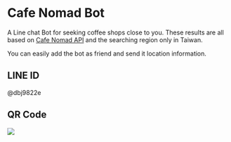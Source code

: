 # Cafe Nomad Bot

A Line chat Bot for seeking coffee shops close to you. These results are all based on [Cafe Nomad API](https://cafenomad.tw/developers) and the searching region only in Taiwan.

You can easily add the bot as friend and send it location information.

## LINE ID
@dbj9822e


## QR Code
![](http://qr-official.line.me/L/UDgglEi6-N.png)
